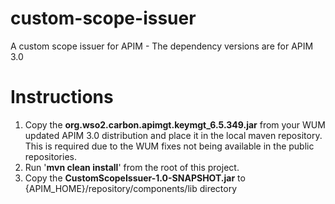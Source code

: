 # custom-scope-issuer
A custom scope issuer for APIM - The dependency versions are for APIM 3.0

# Instructions

1. Copy the **org.wso2.carbon.apimgt.keymgt_6.5.349.jar** from your WUM updated  APIM 3.0 distribution and place it in the local maven repository. This is required due to the WUM fixes not being available in the public repositories.
2. Run '**mvn clean install**' from the root of this project.
3. Copy the **CustomScopeIssuer-1.0-SNAPSHOT.jar**  to {APIM_HOME}/repository/components/lib directory
